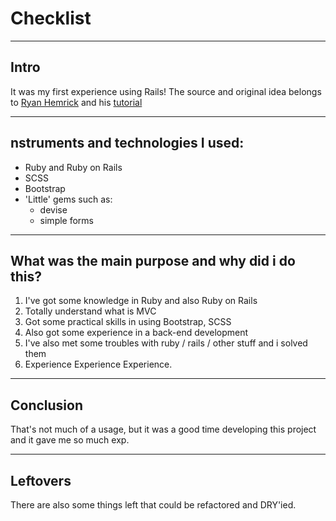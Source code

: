 
# Checklist

---

## Intro

It was my first experience using Rails! 
The source and original idea belongs to [Ryan Hemrick](https://github.com/RyanHemrick/) 
and his [tutorial](https://www.youtube.com/watch?v=Z9GaNNztcZk)

---

## nstruments and technologies I used: 

* Ruby and Ruby on Rails
* SCSS
* Bootstrap
* 'Little' gems such as: 
  * devise
  * simple forms

---

## What was the main purpose and why did i do this?

1. I've got some knowledge in Ruby and also Ruby on Rails
2. Totally understand what is MVC
3. Got some practical skills in using Bootstrap, SCSS
4. Also got some experience in a back-end development
5. I've also met some troubles with ruby / rails / other stuff and i solved them
6. Experience Experience Experience.

---

## Conclusion

That's not much of a usage, but it was a good time developing this project and it
gave me so much exp.

--- 

## Leftovers

There are also some things left that could be refactored and DRY'ied. 
